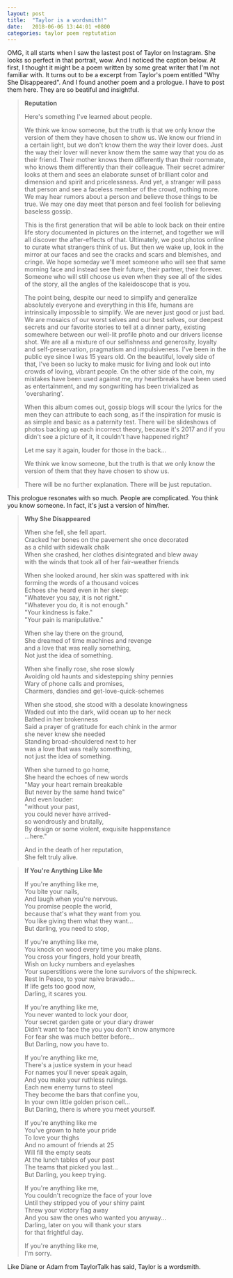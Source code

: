 ```yaml
---
layout: post
title:  "Taylor is a wordsmith!"
date:   2018-06-06 13:44:01 +0800
categories: taylor poem reptutation 
---
```


OMG, it all starts when I saw the lastest post of Taylor on Instagram. She looks so perfect in that portrait, wow. And I noticed the caption below. At first, I thought it might be a poem written by some great writer that I'm not familiar with. It turns out to be a excerpt from Taylor's poem entitled "Why She Disappeared". And I found another poem and a prologue. I have to post them here. They are so beatiful and insightful.

> **Reputation**
>
> Here's something I've learned about people.
> 
> We think we know someone, but the truth is that we only know the version of them they have chosen to show us. We know our friend in a certain light, but we don't know them the way their lover does. Just the way their lover will never know them the same way that you do as their friend. Their mother knows them differently than their roommate, who knows them differently than their colleague. Their secret admirer looks at them and sees an elaborate sunset of brilliant color and dimension and spirit and pricelessness. And yet, a stranger will pass that person and see a faceless member of the crowd, nothing more. We may hear rumors about a person and believe those things to be true. We may one day meet that person and feel foolish for believing baseless gossip.
> 
> This is the first generation that will be able to look back on their entire life story documented in pictures on the internet, and together we will all discover the after-effects of that. Ultimately, we post photos online to curate what strangers think of us. But then we wake up, look in the mirror at our faces and see the cracks and scars and blemishes, and cringe. We hope someday we'll meet someone who will see that same morning face and instead see their future, their partner, their forever. Someone who will still choose us even when they see all of the sides of the story, all the angles of the kaleidoscope that is you.
> 
> The point being, despite our need to simplify and generalize absolutely everyone and everything in this life, humans are intrinsically impossible to simplify. We are never just good or just bad. We are mosaics of our worst selves and our best selves, our deepest secrets and our favorite stories to tell at a dinner party, existing somewhere between our well-lit profile photo and our drivers license shot. We are all a mixture of our selfishness and generosity, loyalty and self-preservation, pragmatism and impulsiveness. I've been in the public eye since I was 15 years old. On the beautiful, lovely side of that, I've been so lucky to make music for living and look out into crowds of loving, vibrant people. On the other side of the coin, my mistakes have been used against me, my heartbreaks have been used as entertainment, and my songwriting has been trivialized as 'oversharing'.
> 
> When this album comes out, gossip blogs will scour the lyrics for the men they can attribute to each song, as if the inspiration for music is as simple and basic as a paternity test. There will be slideshows of photos backing up each incorrect theory, because it's 2017 and if you didn't see a picture of it, it couldn't have happened right?
> 
> Let me say it again, louder for those in the back...
> 
> We think we know someone, but the truth is that we only know the version of them that they have chosen to show us.
> 
> There will be no further explanation.
> There will be just reputation.

This prologue resonates with so much. People are complicated. You think you know someone. In fact, it's just a version of him/her.

> **Why She Disappeared**    
>    
> When she fell, she fell apart.    
> Cracked her bones on the pavement she once decorated    
> as a child with sidewalk chalk    
> When she crashed, her clothes disintegrated and blew away    
> with the winds that took all of her fair-weather friends    
>     
> When she looked around, her skin was spattered with ink    
> forming the words of a thousand voices    
> Echoes she heard even in her sleep:    
> "Whatever you say, it is not right."    
> "Whatever you do, it is not enough."    
> "Your kindness is fake."    
> "Your pain is manipulative."    
>     
> When she lay there on the ground,    
> She dreamed of time machines and revenge    
> and a love that was really something,    
> Not just the idea of something.    
>     
> When she finally rose, she rose slowly    
> Avoiding old haunts and sidestepping shiny pennies    
> Wary of phone calls and promises,    
> Charmers, dandies and get-love-quick-schemes    
>     
> When she stood, she stood with a desolate knowingness    
> Waded out into the dark, wild ocean up to her neck    
> Bathed in her brokenness    
> Said a prayer of gratitude for each chink in the armor    
> she never knew she needed    
> Standing broad-shouldered next to her    
> was a love that was really something,    
> not just the idea of something.    
>     
> When she turned to go home,    
> She heard the echoes of new words    
> "May your heart remain breakable    
> But never by the same hand twice"    
> And even louder:    
> "without your past,    
> you could never have arrived-    
> so wondrously and brutally,    
> By design or some violent, exquisite happenstance    
> ...here."    
>     
> And in the death of her reputation,    
> She felt truly alive.     

> **If You're Anything Like Me**     
>     
> If you're anything like me,      
> You bite your nails,       
> And laugh when you're nervous.      
> You promise people the world,    
> because that's what they want from you.    
> You like giving them what they want...    
> But darling, you need to stop,    
>     
> If you're anything like me,    
> You knock on wood every time you make plans.    
> You cross your fingers, hold your breath,    
> Wish on lucky numbers and eyelashes    
> Your superstitions were the lone survivors of the shipwreck.    
> Rest In Peace, to your naive bravado...    
> If life gets too good now,    
> Darling, it scares you.    
>     
> If you're anything like me,    
> You never wanted to lock your door,    
> Your secret garden gate or your diary drawer    
> Didn't want to face the you you don't know anymore    
> For fear she was much better before...    
> But Darling, now you have to.    
>     
> If you're anything like me,    
> There's a justice system in your head    
> For names you'll never speak again,    
> And you make your ruthless rulings.    
> Each new enemy turns to steel    
> They become the bars that confine you,    
> In your own little golden prison cell...    
> But Darling, there is where you meet yourself.    
>     
> If you're anything like me    
> You've grown to hate your pride    
> To love your thighs    
> And no amount of friends at 25    
> Will fill the empty seats    
> At the lunch tables of your past    
> The teams that picked you last...    
> But Darling, you keep trying.    
>     
> If you're anything like me,    
> You couldn't recognize the face of your love    
> Until they stripped you of your shiny paint    
> Threw your victory flag away    
> And you saw the ones who wanted you anyway...    
> Darling, later on you will thank your stars    
> for that frightful day.    
>     
> If you're anything like me,    
> I'm sorry.    
>     
 
Like Diane or Adam from TaylorTalk has said, Taylor is a wordsmith.
